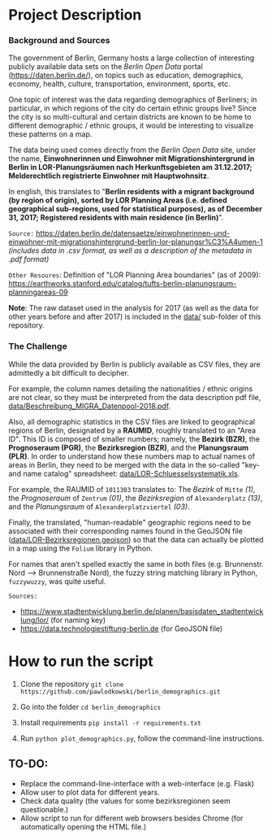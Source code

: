 # Project Description

### Background and Sources

The government of Berlin, Germany hosts a large collection
of interesting publicly available data sets on the *Berlin
Open Data* portal (https://daten.berlin.de/), on topics
such as education, demographics, economy, health, culture,
transportation, environment, sports, etc.

One topic of interest was the data regarding demographics
of Berliners; in particular, in which regions of the city
do certain ethnic groups live? Since the city is so
multi-cultural and certain districts are known to be home
to different demographic / ethnic groups, it would be
interesting to visualize these patterns on a map.

The data being used comes directly from the *Berlin Open
Data* site, under the name, **Einwohnerinnen und Einwohner
mit Migrationshintergrund in Berlin in LOR-Planungsräumen
nach Herkunftsgebieten am 31.12.2017; Melderechtlich
registrierte Einwohner mit Hauptwohnsitz**.

In english, this translates to "**Berlin residents with a
migrant background (by region of origin),
sorted by LOR Planning Areas (i.e. defined geographical
sub-regions, used for statistical purposes),
as of December 31, 2017;
Registered residents with main residence (in Berlin)**".

`Source:`
https://daten.berlin.de/datensaetze/einwohnerinnen-und-einwohner-mit-migrationshintergrund-berlin-lor-planungsr%C3%A4umen-1
*(includes data in .csv format,
as well as a description of the metadata in .pdf format)*

`Other Resoures`:
Definition of "LOR Planning Area boundaries" (as of 2009):
https://earthworks.stanford.edu/catalog/tufts-berlin-planungsraum-planningareas-09

**Note**: The raw dataset used in the analysis for 2017
(as well as the data for other years before and after 2017)
is included in the [data/](data/) sub-folder of this
repository.

### The Challenge

While the data provided by Berlin is publicly available as
CSV files, they are admittedly a bit difficult to decipher.

For example, the column names detailing the nationalities / ethnic origins are not clear, so they must be interpreted from the data description pdf file, [data/Beschreibung_MIGRA_Datenpool-2018.pdf](data/Beschreibung_MIGRA_Datenpool-2018.pdf).

Also, all demographic statistics in the CSV files are linked to geographical regions of Berlin, designated by a **RAUMID**, roughly translated to an "Area ID". This ID is composed of smaller numbers; namely, the **Bezirk (BZR)**, the **Prognoseraum (PGR)**, the **Bezirksregion (BZR)**, and the **Planungsraum (PLR)**.
In order to understand how these numbers map to actual names of areas in Berlin, they need to be merged with the data in the so-called "key- and name catalog" spreadsheet:
[data/LOR-Schluesselsystematik.xls](data/LOR-Schluesselsystematik.xls).

For example, the RAUMID of `1011303` translates to:
The *Bezirk* of `Mitte` *(1)*, the *Prognoseraum* of `Zentrum` *(01)*, the *Bezirksregion* of `Alexanderplatz` *(13)*, and the *Planungsraum* of	`Alexanderplatzviertel` *(03)*.

Finally, the translated, "human-readable" geographic regions need to be associated with their corresponding names found in the GeoJSON file ([data/LOR-Bezirksregionen.geojson](data/LOR-Bezirksregionen.geojson)) so that the data can actually be plotted in a map using the `Folium` library in Python.

For names that aren't spelled exactly the same in both files (e.g. Brunnenstr. Nord --> Brunnenstraße Nord), the fuzzy string matching library in Python, `fuzzywuzzy`, was quite useful.

`Sources:`
- https://www.stadtentwicklung.berlin.de/planen/basisdaten_stadtentwicklung/lor/ (for naming key)
- https://data.technologiestiftung-berlin.de (for GeoJSON file)

# How to run the script

1. Clone the repository `git clone https://github.com/pawlodkowski/berlin_demographics.git`

2. Go into the folder `cd berlin_demographics`

3. Install requirements `pip install -r requirements.txt`

4. Run `python plot_demographics.py`, follow the command-line instructions.

## TO-DO:

- Replace the command-line-interface with a web-interface (e.g. Flask)
- Allow user to plot data for different years.
- Check data quality (the values for some bezirksregionen seem questionable.)
- Allow script to run for different web browsers
 besides Chrome (for automatically opening the HTML file.)
